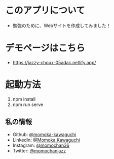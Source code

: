 # このアプリについて
- 勉強のために、Webサイトを作成してみました！

# デモページはこちら
- https://jazzy-choux-05adac.netlify.app/

# 起動方法
1. npm install
2. npm run serve

## 私の情報
* Github: [@momoka-kawaguchi](https://github.com/momoka-kawaguchi)
* LinkedIn: [@Momoka Kawaguchi](https://www.linkedin.com/in/momoka-kawaguchi/)
* Instagram: [@momochan36](https://www.instagram.com/momochan36/)
* Twitter: [@momochanjazz](https://twitter.com/momochanjazz)